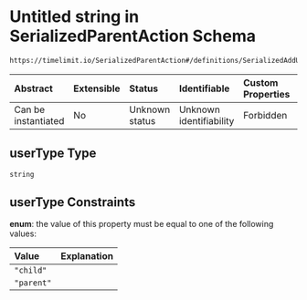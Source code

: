 # Untitled string in SerializedParentAction Schema

```txt
https://timelimit.io/SerializedParentAction#/definitions/SerializedAddUserAction/properties/userType
```



| Abstract            | Extensible | Status         | Identifiable            | Custom Properties | Additional Properties | Access Restrictions | Defined In                                                                                       |
| :------------------ | :--------- | :------------- | :---------------------- | :---------------- | :-------------------- | :------------------ | :----------------------------------------------------------------------------------------------- |
| Can be instantiated | No         | Unknown status | Unknown identifiability | Forbidden         | Allowed               | none                | [SerializedParentAction.schema.json*](SerializedParentAction.schema.json "open original schema") |

## userType Type

`string`

## userType Constraints

**enum**: the value of this property must be equal to one of the following values:

| Value      | Explanation |
| :--------- | :---------- |
| `"child"`  |             |
| `"parent"` |             |
